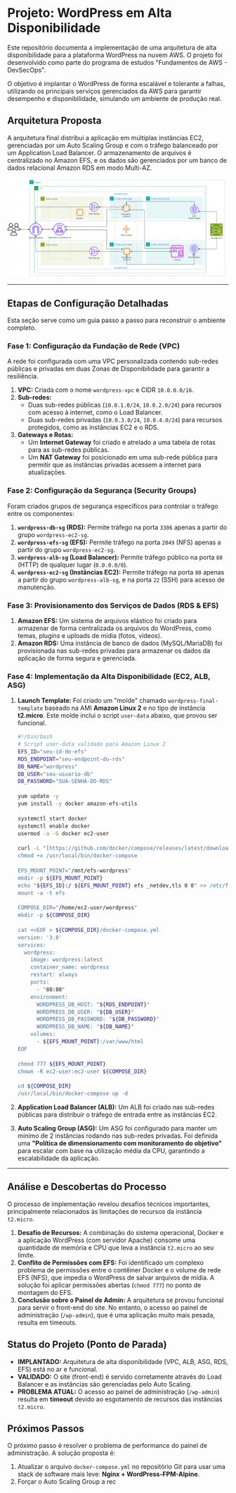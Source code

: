 # Projeto: WordPress em Alta Disponibilidade 

Este repositório documenta a implementação de uma arquitetura de alta disponibilidade para a plataforma WordPress na nuvem AWS. O projeto foi desenvolvido como parte do programa de estudos "Fundamentos de AWS - DevSecOps".

O objetivo é implantar o WordPress de forma escalável e tolerante a falhas, utilizando os principais serviços gerenciados da AWS para garantir desempenho e disponibilidade, simulando um ambiente de produção real.

## Arquitetura Proposta

A arquitetura final distribui a aplicação em múltiplas instâncias EC2, gerenciadas por um Auto Scaling Group e com o tráfego balanceado por um Application Load Balancer. O armazenamento de arquivos é centralizado no Amazon EFS, e os dados são gerenciados por um banco de dados relacional Amazon RDS em modo Multi-AZ.

![Diagrama da Arquitetura](imagens/Diagrama-WordPress.png)

---

## Etapas de Configuração Detalhadas

Esta seção serve como um guia passo a passo para reconstruir o ambiente completo.

### Fase 1: Configuração da Fundação de Rede (VPC)
A rede foi configurada com uma VPC personalizada contendo sub-redes públicas e privadas em duas Zonas de Disponibilidade para garantir a resiliência.

1.  **VPC:** Criada com o nome `wordpress-vpc` e CIDR `10.0.0.0/16`.
2.  **Sub-redes:**
    * Duas sub-redes públicas (`10.0.1.0/24`, `10.0.2.0/24`) para recursos com acesso à internet, como o Load Balancer.
    * Duas sub-redes privadas (`10.0.3.0/24`, `10.0.4.0/24`) para recursos protegidos, como as instâncias EC2 e o RDS.
3.  **Gateways e Rotas:**
    * Um **Internet Gateway** foi criado e atrelado a uma tabela de rotas para as sub-redes públicas.
    * Um **NAT Gateway** foi posicionado em uma sub-rede pública para permitir que as instâncias privadas acessem a internet para atualizações.

### Fase 2: Configuração da Segurança (Security Groups)
Foram criados grupos de segurança específicos para controlar o tráfego entre os componentes:

1.  **`wordpress-db-sg` (RDS):** Permite tráfego na porta `3306` apenas a partir do grupo `wordpress-ec2-sg`.
2.  **`wordpress-efs-sg` (EFS):** Permite tráfego na porta `2049` (NFS) apenas a partir do grupo `wordpress-ec2-sg`.
3.  **`wordpress-alb-sg` (Load Balancer):** Permite tráfego público na porta `80` (HTTP) de qualquer lugar (`0.0.0.0/0`).
4.  **`wordpress-ec2-sg` (Instâncias EC2):** Permite tráfego na porta `80` apenas a partir do grupo `wordpress-alb-sg`, e na porta `22` (SSH) para acesso de manutenção.

### Fase 3: Provisionamento dos Serviços de Dados (RDS & EFS)

1.  **Amazon EFS:** Um sistema de arquivos elástico foi criado para armazenar de forma centralizada os arquivos do WordPress, como temas, plugins e uploads de mídia (fotos, vídeos).
2.  **Amazon RDS:** Uma instância de banco de dados (MySQL/MariaDB) foi provisionada nas sub-redes privadas para armazenar os dados da aplicação de forma segura e gerenciada.

### Fase 4: Implementação da Alta Disponibilidade (EC2, ALB, ASG)

1.  **Launch Template:** Foi criado um "molde" chamado `wordpress-final-template` baseado na AMI **Amazon Linux 2** e no tipo de instância **t2.micro**. Este molde inclui o script `user-data` abaixo, que provou ser funcional.

    ```bash
    #!/bin/bash
    # Script user-data validado para Amazon Linux 2
    EFS_ID="seu-id-do-efs"
    RDS_ENDPOINT="seu-endpoint-do-rds"
    DB_NAME="wordpress"
    DB_USER="seu-usuario-db"
    DB_PASSWORD="SUA-SENHA-DO-RDS"

    yum update -y
    yum install -y docker amazon-efs-utils

    systemctl start docker
    systemctl enable docker
    usermod -a -G docker ec2-user

    curl -L "[https://github.com/docker/compose/releases/latest/download/docker-compose-$(uname](https://github.com/docker/compose/releases/latest/download/docker-compose-$(uname) -s)-$(uname -m)" -o /usr/local/bin/docker-compose
    chmod +x /usr/local/bin/docker-compose

    EFS_MOUNT_POINT="/mnt/efs-wordpress"
    mkdir -p ${EFS_MOUNT_POINT}
    echo "${EFS_ID}:/ ${EFS_MOUNT_POINT} efs _netdev,tls 0 0" >> /etc/fstab
    mount -a -t efs

    COMPOSE_DIR="/home/ec2-user/wordpress"
    mkdir -p ${COMPOSE_DIR}

    cat <<EOF > ${COMPOSE_DIR}/docker-compose.yml
    version: '3.8'
    services:
      wordpress:
        image: wordpress:latest
        container_name: wordpress
        restart: always
        ports:
          - "80:80"
        environment:
          WORDPRESS_DB_HOST: "${RDS_ENDPOINT}"
          WORDPRESS_DB_USER: "${DB_USER}"
          WORDPRESS_DB_PASSWORD: "${DB_PASSWORD}"
          WORDPRESS_DB_NAME: "${DB_NAME}"
        volumes:
          - ${EFS_MOUNT_POINT}:/var/www/html
    EOF

    chmod 777 ${EFS_MOUNT_POINT}
    chown -R ec2-user:ec2-user ${COMPOSE_DIR}

    cd ${COMPOSE_DIR}
    /usr/local/bin/docker-compose up -d
    ```

2.  **Application Load Balancer (ALB):** Um ALB foi criado nas sub-redes públicas para distribuir o tráfego de entrada entre as instâncias EC2.
3.  **Auto Scaling Group (ASG):** Um ASG foi configurado para manter um mínimo de 2 instâncias rodando nas sub-redes privadas. Foi definida uma **"Política de dimensionamento com monitoramento do objetivo"** para escalar com base na utilização média da CPU, garantindo a escalabilidade da aplicação.

---

## Análise e Descobertas do Processo

O processo de implementação revelou desafios técnicos importantes, principalmente relacionados às limitações de recursos da instância `t2.micro`.

1.  **Desafio de Recursos:** A combinação do sistema operacional, Docker e a aplicação WordPress (com servidor Apache) consome uma quantidade de memória e CPU que leva a instância `t2.micro` ao seu limite.
2.  **Conflito de Permissões com EFS:** Foi identificado um complexo problema de permissões entre o contêiner Docker e o volume de rede EFS (NFS), que impedia o WordPress de salvar arquivos de mídia. A solução foi aplicar permissões abertas (`chmod 777`) no ponto de montagem do EFS.
3.  **Conclusão sobre o Painel de Admin:** A arquitetura se provou funcional para servir o front-end do site. No entanto, o acesso ao painel de administração (`/wp-admin`), que é uma aplicação muito mais pesada, resulta em timeouts.

## Status do Projeto (Ponto de Parada)

* **IMPLANTADO:** Arquitetura de alta disponibilidade (VPC, ALB, ASG, RDS, EFS) está no ar e funcional.
* **VALIDADO:** O site (front-end) é servido corretamente através do Load Balancer e as instâncias são gerenciadas pelo Auto Scaling.
* **PROBLEMA ATUAL:** O acesso ao painel de administração (`/wp-admin`) resulta em **timeout** devido ao esgotamento de recursos das instâncias `t2.micro`.

## Próximos Passos

O próximo passo é resolver o problema de performance do painel de administração. A solução proposta é:
1.  Atualizar o arquivo `docker-compose.yml` no repositório Git para usar uma stack de software mais leve: **Nginx + WordPress-FPM-Alpine**.
2.  Forçar o Auto Scaling Group a rec
